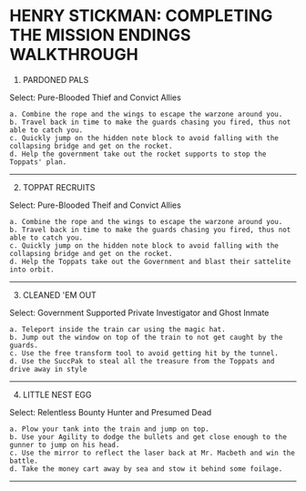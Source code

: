 HENRY STICKMAN: COMPLETING THE MISSION ENDINGS WALKTHROUGH
==========================================================

1. PARDONED PALS

Select: Pure-Blooded Thief and Convict Allies

	a. Combine the rope and the wings to escape the warzone around you.
	b. Travel back in time to make the guards chasing you fired, thus not able to catch you.
	c. Quickly jump on the hidden note block to avoid falling with the collapsing bridge and get on the rocket. 
	d. Help the government take out the rocket supports to stop the Toppats' plan.

---------------------------------------------------------------------------

2. TOPPAT RECRUITS

Select: Pure-Blooded Theif and Convict Allies

	a. Combine the rope and the wings to escape the warzone around you.
	b. Travel back in time to make the guards chasing you fired, thus not able to catch you.
	c. Quickly jump on the hidden note block to avoid falling with the collapsing bridge and get on the rocket.
	d. Help the Toppats take out the Government and blast their sattelite into orbit.

---------------------------------------------------------------------------

3. CLEANED 'EM OUT

Select: Government Supported Private Investigator and Ghost Inmate

	a. Teleport inside the train car using the magic hat.
	b. Jump out the window on top of the train to not get caught by the guards.
	c. Use the free transform tool to avoid getting hit by the tunnel.
	d. Use the SuccPak to steal all the treasure from the Toppats and drive away in style 

--------------------------------------------------------------------------

4. LITTLE NEST EGG

Select: Relentless Bounty Hunter and Presumed Dead

	a. Plow your tank into the train and jump on top.
	b. Use your Agility to dodge the bullets and get close enough to the gunner to jump on his head.
	c. Use the mirror to reflect the laser back at Mr. Macbeth and win the battle. 
	d. Take the money cart away by sea and stow it behind some foilage.

---------------------------------------------------------------------------
